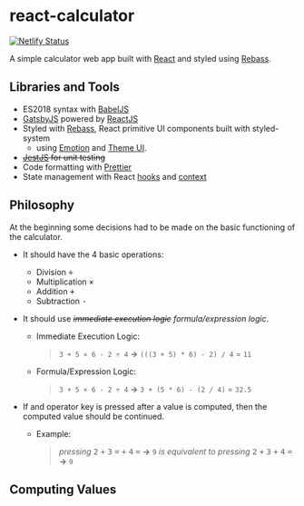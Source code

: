 <!-- markdownlint-disable MD033 -->

# react-calculator

[![Netlify Status](https://api.netlify.com/api/v1/badges/e19aaf4b-aa28-45b8-a7ff-05f44c7b11d4/deploy-status)](https://app.netlify.com/sites/dreamy-euclid-db3744/deploys)

A simple calculator web app built with [React](https://reactjs.org/) and styled using [Rebass](https://rebassjs.org/).

## Libraries and Tools

- ES2018 syntax with [BabelJS](https://babeljs.io/)
- [GatsbyJS](https://rebassjs.org/) powered by [ReactJS](https://reactjs.org/)
- Styled with [Rebass](https://rebassjs.org/), React primitive UI components built with styled-system
  - using [Emotion](https://emotion.sh/docs/introduction) and [Theme UI](https://theme-ui.com/).
- ~~[JestJS](https://jestjs.io/) for unit testing~~
- Code formatting with [Prettier](https://prettier.io/)
- State management with React [hooks](https://reactjs.org/docs/hooks-intro.html) and [context](https://reactjs.org/docs/context.html)

## Philosophy

At the beginning some decisions had to be made on the basic functioning of the
calculator.

- It should have the 4 basic operations:

  - Division <kbd>÷</kbd>
  - Multiplication <kbd>×</kbd>
  - Addition <kbd>+</kbd>
  - Subtraction <kbd>-</kbd>

- It should use ~~_immediate execution logic_~~ _formula/expression logic_.

  - Immediate Execution Logic:
    > `3 + 5 × 6 - 2 ÷ 4` **&rarr;** `(((3 + 5) * 6) - 2) / 4` = `11`
  - Formula/Expression Logic:
    > `3 + 5 × 6 - 2 ÷ 4` **&rarr;** `3 + (5 * 6) - (2 / 4)` = `32.5`

- If and operator key is pressed after a value is computed, then the computed
  value should be continued.
  - Example:
    > _pressing_ <kbd>2</kbd> <kbd>+</kbd> <kbd>3</kbd> <kbd>=</kbd> <kbd>+</kbd> <kbd>4</kbd> <kbd>=</kbd> **&rarr;** `9` _is equivalent to pressing_ <kbd>2</kbd> <kbd>+</kbd> <kbd>3</kbd> <kbd>+</kbd> <kbd>4</kbd> <kbd>=</kbd> **&rarr;** `9`

## Computing Values
